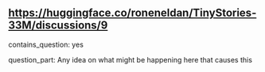 ## https://huggingface.co/roneneldan/TinyStories-33M/discussions/9

contains_question: yes

question_part: Any idea on what might be happening here that causes this